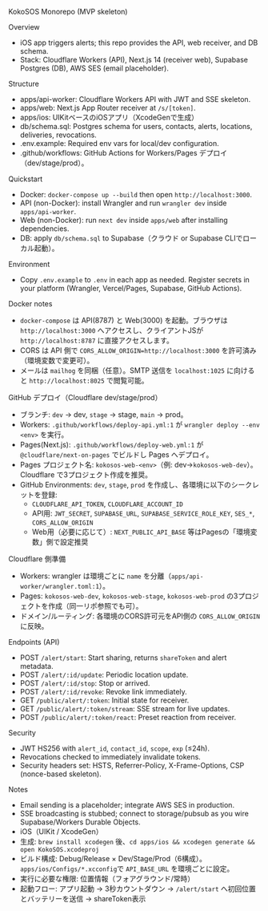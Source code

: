 KokoSOS Monorepo (MVP skeleton)

Overview
- iOS app triggers alerts; this repo provides the API, web receiver, and DB schema.
- Stack: Cloudflare Workers (API), Next.js 14 (receiver web), Supabase Postgres (DB), AWS SES (email placeholder).

Structure
- apps/api-worker: Cloudflare Workers API with JWT and SSE skeleton.
- apps/web: Next.js App Router receiver at `/s/[token]`.
- apps/ios: UIKitベースのiOSアプリ（XcodeGenで生成）
- db/schema.sql: Postgres schema for users, contacts, alerts, locations, deliveries, revocations.
- .env.example: Required env vars for local/dev configuration.
- .github/workflows: GitHub Actions for Workers/Pages デプロイ（dev/stage/prod）。

Quickstart
- Docker: `docker-compose up --build` then open `http://localhost:3000`.
- API (non-Docker): install Wrangler and run `wrangler dev` inside `apps/api-worker`.
- Web (non-Docker): run `next dev` inside `apps/web` after installing dependencies.
- DB: apply `db/schema.sql` to Supabase（クラウド or Supabase CLIでローカル起動）。

Environment
- Copy `.env.example` to `.env` in each app as needed. Register secrets in your platform (Wrangler, Vercel/Pages, Supabase, GitHub Actions).

Docker notes
- `docker-compose` は API(8787) と Web(3000) を起動。ブラウザは `http://localhost:3000` へアクセスし、クライアントJSが `http://localhost:8787` に直接アクセスします。
- CORS は API 側で `CORS_ALLOW_ORIGIN=http://localhost:3000` を許可済み（環境変数で変更可）。
- メールは `mailhog` を同梱（任意）。SMTP 送信を `localhost:1025` に向けると `http://localhost:8025` で閲覧可能。

GitHub デプロイ（Cloudflare dev/stage/prod）
- ブランチ: `dev` → dev, `stage` → stage, `main` → prod。
- Workers: `.github/workflows/deploy-api.yml:1` が `wrangler deploy --env <env>` を実行。
- Pages(Next.js): `.github/workflows/deploy-web.yml:1` が `@cloudflare/next-on-pages` でビルドし Pages へデプロイ。
- Pages プロジェクト名: `kokosos-web-<env>`（例: dev→`kokosos-web-dev`）。Cloudflare で3プロジェクト作成を推奨。
- GitHub Environments: `dev`, `stage`, `prod` を作成し、各環境に以下のシークレットを登録:
  - `CLOUDFLARE_API_TOKEN`, `CLOUDFLARE_ACCOUNT_ID`
  - API用: `JWT_SECRET`, `SUPABASE_URL`, `SUPABASE_SERVICE_ROLE_KEY`, `SES_*`, `CORS_ALLOW_ORIGIN`
  - Web用（必要に応じて）: `NEXT_PUBLIC_API_BASE` 等はPagesの「環境変数」側で設定推奨

Cloudflare 側準備
- Workers: wrangler は環境ごとに `name` を分離（`apps/api-worker/wrangler.toml:1`）。
- Pages: `kokosos-web-dev`, `kokosos-web-stage`, `kokosos-web-prod` の3プロジェクトを作成（同一リポ参照でも可）。
- ドメイン/ルーティング: 各環境のCORS許可元をAPI側の `CORS_ALLOW_ORIGIN` に反映。

Endpoints (API)
- POST `/alert/start`: Start sharing, returns `shareToken` and alert metadata.
- POST `/alert/:id/update`: Periodic location update.
- POST `/alert/:id/stop`: Stop or arrived.
- POST `/alert/:id/revoke`: Revoke link immediately.
- GET `/public/alert/:token`: Initial state for receiver.
- GET `/public/alert/:token/stream`: SSE stream for live updates.
- POST `/public/alert/:token/react`: Preset reaction from receiver.

Security
- JWT HS256 with `alert_id`, `contact_id`, `scope`, `exp` (≤24h).
- Revocations checked to immediately invalidate tokens.
- Security headers set: HSTS, Referrer-Policy, X-Frame-Options, CSP (nonce-based skeleton).

Notes
- Email sending is a placeholder; integrate AWS SES in production.
- SSE broadcasting is stubbed; connect to storage/pubsub as you wire Supabase/Workers Durable Objects.
- iOS（UIKit / XcodeGen）
- 生成: `brew install xcodegen` 後、`cd apps/ios && xcodegen generate && open KokoSOS.xcodeproj`
- ビルド構成: Debug/Release × Dev/Stage/Prod（6構成）。`apps/ios/Configs/*.xcconfig`で `API_BASE_URL` を環境ごとに設定。
- 実行に必要な権限: 位置情報（フォアグラウンド/常時）
- 起動フロー: アプリ起動 → 3秒カウントダウン → `/alert/start` へ初回位置とバッテリーを送信 → shareToken表示
